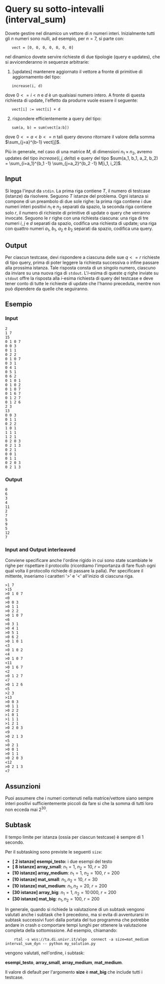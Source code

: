 # Query su sotto-intevalli (interval_sum)

Dovete gestire nel dinamico un vettore di $n$ numeri interi. Inizialmente tutti gli $n$ numeri sono nulli, ad esempio, per $n=7$, si parte con:

```
   vect = [0, 0, 0, 0, 0, 0, 0]
```

nel dinamico dovete servire richieste di due tipologie (query e updates), che si avvicenderanno in sequenze arbitrarie:

1. [updates] mantenere aggiornato il vettore a fronte di primitive di aggiornamento del tipo:

```
   increase(i, d) 
```
dove $0<=i < n$ e $d$ è un qualsiasi numero intero. A fronte di questa richiesta di update, l'effetto da produrre vuole essere il seguente:

```
   vect[i] := vect[i] + d 
```

2. rispondere efficientemente a query del tipo:

```
   sum(a, b) = sum(vect[a:b]) 
```

dove $0<=a < b <= n$ tali query devono ritornare il valore della somma $\sum_{j=a}^{b-1} vect[j]$.

Più in generale, nel caso di una matrice $M$, di dimensioni $n_1\times n_2$, avremo updates del tipo $increase(i, j, delta)$ e query del tipo $sum(a_1, b_1, a_2, b_2) = \sum_{i=a_1}^{b_1 -1} \sum_{j=a_2}^{b_2 -1} M[i_1, i_2]$.


## Input
Si legga l'input da `stdin`.
La prima riga contiene $T$, il numero di testcase (istanze) da risolvere. Seguono $T$ istanze del problema.
Ogni istanza si compone di un preambolo di due sole righe: la prima riga contiene i due numeri interi positivi $n_1$ e $n_2$ separati da spazio, la seconda riga contiene solo $r$, il numero di richieste di primitive di update o query che verranno invocate.
Seguono le $r$ righe con una richiesta ciascuna:
una riga di tre numeri $i$, $j$ e $d$ separati da spazio, codifica una richiesta di update;
una riga con quattro numeri $a_1$, $b_1$, $a_2$ e $b_2$ separati da spazio, codifica una query.

## Output
Per ciascun testcase, devi rispondere a ciascuna delle sue $q <= r$ richieste di tipo query, prima di poter leggere la richiesta successiva o infine passare alla prossima istanza.
Tale risposta consta di un singolo numero, ciascuno da inviare su una nuova riga di `stdout`. L'$i$-esima di queste $q$ righe inviate su  `stdout` offre la risposta alla $i$-esima richiesta di query del testcase e deve tener conto di tutte le richieste di update che l'hanno preceduta, mentre non può dipendere da quelle che seguiranno.


## Esempio

### Input
```
2
1 7
15
0 1 0 7
0 0 3
0 1 1
0 2 2
0 1 0 7
0 3 1
0 4 1
0 5 1
0 6 2
0 1 0 1
0 1 0 2
0 1 0 7
0 1 6 7
0 1 2 7
0 1 2 6
2 3
13
0 0 3
0 1 1
0 2 2
1 0 1
1 1 1
1 2 1
0 2 0 3
0 2 1 3
0 2 1
0 0 1
0 1 1
0 2 0 3
0 2 1 3
```


### Output
```
0
6
3
4
11
2
7
5
9
5
12
7
```

### Input and Output interleaved

Conviene specificare anche l'ordine rigido in cui sono state scambiate le righe per rispettare il protocollo (ricordiamo l'importanza di fare flush ogni qual volta il protocollo richiede di passare la palla).
Per specificare il mittente, inseriamo i caratteri '>' e '<' all'inizio di ciascuna riga.

```
>1 7
>15
>0 1 0 7
<0
>0 0 3
>0 1 1
>0 2 2
>0 1 0 7
<6
>0 3 1
>0 4 1
>0 5 1
>0 6 2
>0 1 0 1
<3
>0 1 0 2
<4
>0 1 0 7
<11
>0 1 6 7
<2
>0 1 2 7
<7
>0 1 2 6
<5
>2 3
>13
>0 0 3
>0 1 1
>0 2 2
>1 0 1
>1 1 1
>1 2 1
>0 2 0 3
<9
>0 2 1 3
<5
>0 2 1
>0 0 1
>0 1 1
>0 2 0 3
<12
>0 2 1 3
<7
```

## Assunzioni

Puoi assumere che i numeri contenuti nella matrice/vettore siano sempre interi positivi sufficientemente piccoli da fare si che la somma di tutti loro non ecceda mai $2^30$.

## Subtask

Il tempo limite per istanza (ossia per ciascun testcase) è sempre di $1$ secondo.

Per il subtasking sono previste le seguenti `size`:

* **[ 2 istanze] esempi_testo:** i due esempi del testo
* **[ 8 istanze] array_small**: $n_1 = 1$, $n_2 = 10$, $r = 20$
* **[10 istanze] array_medium**: $n_1 = 1$, $n_2 = 100$, $r = 200$
* **[10 istanze] mat_small**: $n_1, n_2 = 10$, $r = 30$
* **[10 istanze] mat_medium**: $n_1, n_2 = 20$, $r = 200$
* **[30 istanze] array_big**: $n_1 = 1$, $n_2 = 10\,000$, $r = 200$
* **[30 istanze] mat_big**: $n_1, n_2 = 100$, $r = 200$

In generale, quando si richiede la valutazione di un subtask vengono valutati anche i subtask che li precedono, ma si evita di avventurarsi in subtask successivi  fuori dalla portata del tuo programma che potrebbe andare in crash o comportare tempi lunghi per ottenere la valutazione completa della sottomissione. Ad esempio, chiamando:

```
    rtal -s wss://ta.di.univr.it/algo  connect -a size=mat_medium  interval_sum_dyn -- python my_solution.py
```

vengono valutati, nell'ordine, i subtask:

**esempi_testo**, **array_small**, **array_medium**, **mat_medium**.

Il valore di default per l'argomento **size** è **mat_big** che include tutti i testcase.

